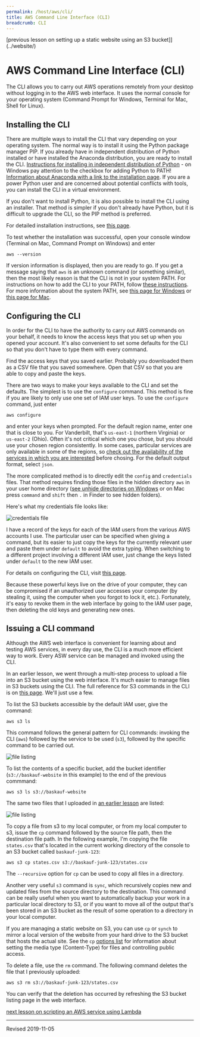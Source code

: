 ```yaml
---
permalink: /host/aws/cli/
title: AWS Command Line Interface (CLI)
breadcrumb: CLI
---
```


[previous lesson on setting up a static website using an S3 bucket]](../website/)

# AWS Command Line Interface (CLI)

The CLI allows you to carry out AWS operations remotely from your desktop without logging in to the AWS web interface.  It uses the normal console for your operating system (Command Prompt for Windows, Terminal for Mac, Shell for Linux).

## Installing the CLI

There are multiple ways to install the CLI that vary depending on your operating system.  The normal way is to install it using the Python package manager PIP.  If you already have in independent distribution of Python installed or have installed the Anaconda distribution, you are ready to install the CLI.  [Instructions for installing in independent distribution of Python](../../../script/python/install/) - on Windows pay attention to the checkbox for adding Python to PATH!  [Information about Anaconda with a link to the installation page](../../../script/anaconda/).  If you are a power Python user and are concerned about potential conflicts with tools, you can install the CLI in a virtual environment.

If you don't want to install Python, it is also possible to install the CLI using an installer.  That method is simpler if you don't already have Python, but it is difficult to upgrade the CLI, so the PIP method is preferred.

For detailed installation instructions, see [this page](https://docs.aws.amazon.com/cli/latest/userguide/cli-chap-install.html).

To test whether the installation was successful, open your console window (Terminal on Mac, Command Prompt on Windows) and enter

```
aws --version
```

If version information is displayed, then you are ready to go.  If you get a message saying that `aws` is an unknown command (or something similar), then the most likely reason is that the CLI is not in your system PATH.  For instructions on how to add the CLI to your PATH, follow [these instructions](https://docs.aws.amazon.com/cli/latest/userguide/cli-chap-install.html#post-install-path).  For more information about the system PATH, see [this page for Windows](https://heardlibrary.github.io/digital-scholarship/computer/command-windows/#the-system-path) or [this page for Mac](https://heardlibrary.github.io/digital-scholarship/computer/command-unix/#the-system-path).

## Configuring the CLI

In order for the CLI to have the authority to carry out AWS commands on your behalf, it needs to know the access keys that you set up when you opened your account.  It's also convenient to set some defaults for the CLI so that you don't have to type them with every command.

Find the access keys that you saved earlier.  Probably you downloaded them as a CSV file that you saved somewhere.  Open that CSV so that you are able to copy and paste the keys.

There are two ways to make your keys available to the CLI and set the defaults.  The simplest is to use the `configure` command.  This method is fine if you are likely to only use one set of IAM user keys.  To use the `configure` command, just enter

```
aws configure
```

and enter your keys when prompted.  For the default region name, enter one that is close to you.  For Vanderbilt, that's `us-east-1` (northern Virginia) or `us-east-2` (Ohio).  Often it's not critical which one you chose, but you should use your chosen region consistently. In some cases, particular services are only available in some of the regions, so [check out the availability of the services in which you are interested](https://docs.aws.amazon.com/general/latest/gr/rande.html) before chosing.  For the default output format, select `json`.

The more complicated method is to directly edit the `config` and `credentials` files. That method requires finding those files in the hidden directory `aws` in your user home directory ([see unhide directories on Windows](../../../computer/files-windows/#unhiding-file-extensions) or on Mac press `command` and `shift` then `.` in Finder to see hidden folders).  

Here's what my credentials file looks like:

![credentials file](../images/credentials-file.png)

I have a record of the keys for each of the IAM users from the various AWS accounts I use.  The particular user can be specified when giving a command, but its easier to just copy the keys for the currently relevant user and paste them under `default` to avoid the extra typing.  When switching to a different project involving a different IAM user, just change the keys listed under `default` to the new IAM user.

For details on configuring the CLI, visit [this page](https://docs.aws.amazon.com/cli/latest/userguide/cli-chap-configure.html).

Because these powerful keys live on the drive of your computer, they can be compromised if an unauthorized user accesses your computer (by stealing it, using the computer when you forgot to lock it, etc.).  Fortunately, it's easy to revoke them in the web interface by going to the IAM user page, then deleting the old keys and generating new ones.  

## Issuing a CLI command

Although the AWS web interface is convenient for learning about and testing AWS services, in every day use, the CLI is a much more efficient way to work.  Every ASW service can be managed and invoked using the CLI.

In an earlier lesson, we went through a multi-step process to upload a file into an S3 bucket using the web interface.  It's much easier to manage files in S3 buckets using the CLI.  The full reference for S3 commands in the CLI is on [this page](https://docs.aws.amazon.com/cli/latest/reference/s3/).  We'll just use a few.

To list the S3 buckets accessible by the default IAM user, give the command:

```
aws s3 ls
```

This command follows the general pattern for CLI commands: invoking the CLI (`aws`) followed by the service to be used (`s3`), followed by the specific command to be carried out.

![file listing](../images/s3-listing.png)

To list the contents of a specific bucket, add the bucket identifier (`s3://baskauf-website` in this example) to the end of the previous commmand:

```
aws s3 ls s3://baskauf-website
```

The same two files that I uploaded in [an earlier lesson](../website/) are listed:

![file listing](../images/web-interface-listing.png)

To copy a file from s3 to my local computer, or from my local computer to s3, issue the `cp` command followed by the source file path, then the destination file path.  In the following example, I'm copying the file `states.csv` that's located in the current working directory of the console to an S3 bucket called `baskauf-junk-123`:

```
aws s3 cp states.csv s3://baskauf-junk-123/states.csv
```
The `--recursive` option for `cp` can be used to copy all files in a directory.  

Another very useful `s3` command is `sync`, which recursively copies new and updated files from the source directory to the destination.  This command can be really useful when you want to automatically backup your work in a particular local directory to S3, or if you want to move all of the output that's been stored in an S3 bucket as the result of some operation to a directory in your local computer.  

If you are managing a static website on S3, you can use `cp` or `synch` to mirror a local version of the website from your hard drive to the S3 bucket that hosts the actual site.  See the `cp` [options list](https://docs.aws.amazon.com/cli/latest/reference/s3/cp.html#options) for information about setting the media type (Content-Type) for files and controlling public access.

To delete a file, use the `rm` command.  The following command deletes the file that I previously uploaded:

```
aws s3 rm s3://baskauf-junk-123/states.csv
```

You can verify that the deletion has occurred by refreshing the S3 bucket listing page in the web interface.

[next lesson on scripting an AWS service using Lambda](../lambda/)

----
Revised 2019-11-05
